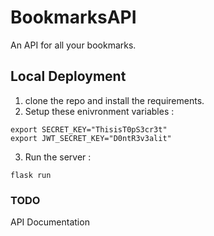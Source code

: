 # BookmarksAPI

An API for all your bookmarks.

## Local Deployment
1. clone the repo and install the requirements.
2. Setup these enivronment variables :
```
export SECRET_KEY="ThisisT0pS3cr3t"
export JWT_SECRET_KEY="D0ntR3v3alit"
```
3. Run the server :
```
flask run
```

### TODO

API Documentation